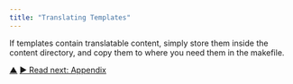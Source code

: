 ```yaml
---
title: "Translating Templates"
---
```



If templates contain translatable content, simply store them inside the content directory, and copy them to where you need them in the makefile.

<div class="bottom-nav">
<a href="translation.html" title="Up: Translation">▲</a> <a href="appendix.html" title="">▶ Read next: Appendix</a>
</div>


<script type="text/javascript">
Mousetrap.bind('g n', function() {
    window.location.href = 'appendix.html';
    return false;
});
</script>

